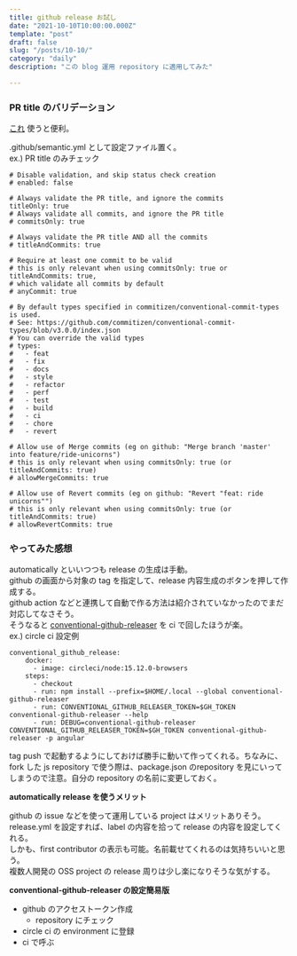 ```yaml
---
title: github release お試し
date: "2021-10-10T10:00:00.000Z"
template: "post"
draft: false
slug: "/posts/10-10/"
category: "daily"
description: "この blog 運用 repository に適用してみた"

---
```


### PR title のバリデーション

[これ](https://github.com/zeke/semantic-pull-requests) 使うと便利。  

.github/semantic.yml として設定ファイル置く。  
ex.) PR title のみチェック

```
# Disable validation, and skip status check creation
# enabled: false

# Always validate the PR title, and ignore the commits
titleOnly: true
# Always validate all commits, and ignore the PR title
# commitsOnly: true

# Always validate the PR title AND all the commits
# titleAndCommits: true

# Require at least one commit to be valid
# this is only relevant when using commitsOnly: true or titleAndCommits: true,
# which validate all commits by default
# anyCommit: true

# By default types specified in commitizen/conventional-commit-types is used.
# See: https://github.com/commitizen/conventional-commit-types/blob/v3.0.0/index.json
# You can override the valid types
# types:
#   - feat
#   - fix
#   - docs
#   - style
#   - refactor
#   - perf
#   - test
#   - build
#   - ci
#   - chore
#   - revert

# Allow use of Merge commits (eg on github: "Merge branch 'master' into feature/ride-unicorns")
# this is only relevant when using commitsOnly: true (or titleAndCommits: true)
# allowMergeCommits: true

# Allow use of Revert commits (eg on github: "Revert "feat: ride unicorns"")
# this is only relevant when using commitsOnly: true (or titleAndCommits: true)
# allowRevertCommits: true

```

### やってみた感想

automatically といいつつも release の生成は手動。  
github の画面から対象の tag を指定して、release 内容生成のボタンを押して作成する。  
github action などと連携して自動で作る方法は紹介されていなかったのでまだ対応してなさそう。  
そうなると [conventional-github-releaser](https://www.npmjs.com/package/conventional-github-releaser) を ci で回したほうが楽。  
ex.) circle ci 設定例

```
conventional_github_release:
    docker:
      - image: circleci/node:15.12.0-browsers
    steps:
      - checkout
      - run: npm install --prefix=$HOME/.local --global conventional-github-releaser
      - run: CONVENTIONAL_GITHUB_RELEASER_TOKEN=$GH_TOKEN conventional-github-releaser --help
      - run: DEBUG=conventional-github-releaser CONVENTIONAL_GITHUB_RELEASER_TOKEN=$GH_TOKEN conventional-github-releaser -p angular
```

tag push で起動するようにしておけば勝手に動いて作ってくれる。ちなみに、fork した js repository で使う際は、package.json のrepository を見にいってしまうので注意。自分の repository の名前に変更しておく。  

**automatically release を使うメリット**

github の issue などを使って運用している project はメリットありそう。  
release.yml を設定すれば、label の内容を拾って release の内容を設定してくれる。  
しかも、first contributor の表示も可能。名前載せてくれるのは気持ちいいと思う。  
複数人開発の OSS project の release 周りは少し楽になりそうな気がする。  

**conventional-github-releaser の設定簡易版**

- github のアクセストークン作成
  - repository にチェック
- circle ci の environment に登録
- ci で呼ぶ